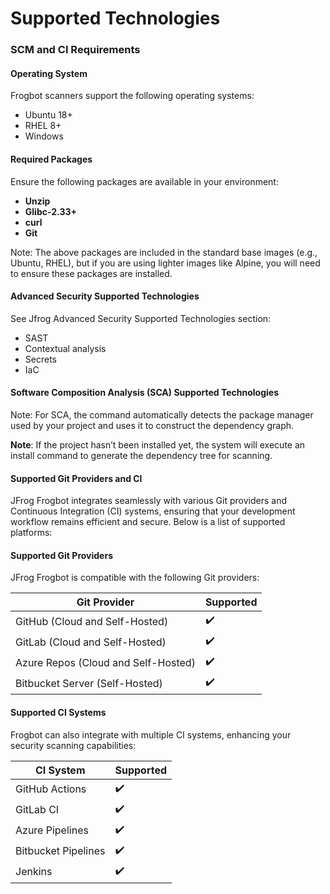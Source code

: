# Supported Technologies

### SCM and CI Requirements

#### Operating System

Frogbot scanners support the following operating systems:

* Ubuntu 18+
* RHEL 8+
* Windows

#### Required Packages&#x20;

Ensure the following packages are available in your environment:

* **Unzip**
* **Glibc-2.33+**
* **curl**
* **Git**

Note: The above packages are included in the standard base images (e.g., Ubuntu, RHEL), but if you are using lighter images like Alpine, you will need to ensure these packages are installed.

#### Advanced Security Supported Technologies

See Jfrog Advanced Security Supported Technologies section:

* SAST
* Contextual analysis&#x20;
* Secrets
* IaC

#### **Software Composition Analysis (SCA)** Supported Technologies

Note: For SCA, the command automatically detects the package manager used by your project and uses it to construct the dependency graph.

**Note**: If the project hasn’t been installed yet, the system will execute an install command to generate the dependency tree for scanning.

#### **Supported Git Providers and CI**

JFrog Frogbot integrates seamlessly with various Git providers and Continuous Integration (CI) systems, ensuring that your development workflow remains efficient and secure. Below is a list of supported platforms:

#### **Supported Git Providers**

JFrog Frogbot is compatible with the following Git providers:

| **Git Provider**                    | **Supported** |
| ----------------------------------- | ------------- |
| GitHub (Cloud and Self-Hosted)      | ✔️            |
| GitLab (Cloud and Self-Hosted)      | ✔️            |
| Azure Repos (Cloud and Self-Hosted) | ✔️            |
| Bitbucket Server (Self-Hosted)      | ✔️            |

#### **Supported CI Systems**

Frogbot can also integrate with multiple CI systems, enhancing your security scanning capabilities:

| **CI System**       | **Supported** |
| ------------------- | ------------- |
| GitHub Actions      | ✔️            |
| GitLab CI           | ✔️            |
| Azure Pipelines     | ✔️            |
| Bitbucket Pipelines | ✔️            |
| Jenkins             | ✔️            |
